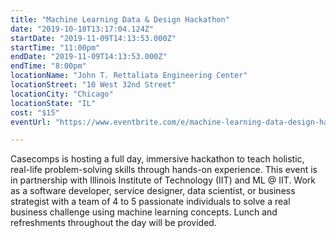 ```yaml
---
title: "Machine Learning Data & Design Hackathon"
date: "2019-10-18T13:17:04.124Z"
startDate: "2019-11-09T14:13:53.000Z"
startTime: "11:00pm"
endDate: "2019-11-09T14:13:53.000Z"
endTime: "8:00pm"
locationName: "John T. Rettaliata Engineering Center"
locationStreet: "10 West 32nd Street"
locationCity: "Chicago"
locationState: "IL"
cost: "$15"
eventUrl: "https://www.eventbrite.com/e/machine-learning-data-design-hackathon-tickets-77246565557?aff=techevents"

---
```


Casecomps is hosting a full day, immersive hackathon to teach holistic, real-life problem-solving skills through hands-on experience. This event is in partnership with Illinois Institute of Technology (IIT) and ML @ IIT. 
Work as a software developer, service designer, data scientist, or business strategist with a team of 4 to 5 passionate individuals to solve a real business challenge using machine learning concepts. Lunch and refreshments throughout the day will be provided.

